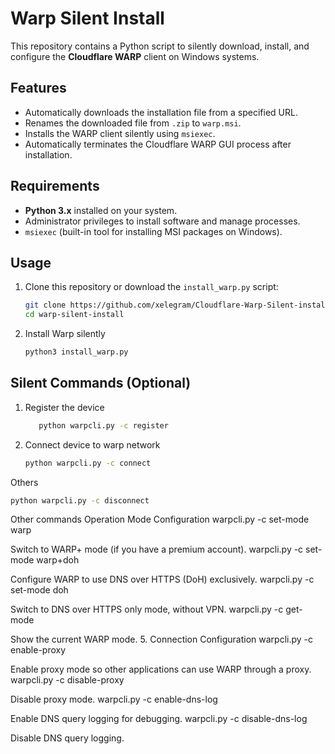 # **Warp Silent Install**

This repository contains a Python script to silently download, install, and configure the **Cloudflare WARP** client on Windows systems.

## **Features**
- Automatically downloads the installation file from a specified URL.
- Renames the downloaded file from `.zip` to `warp.msi`.
- Installs the WARP client silently using `msiexec`.
- Automatically terminates the Cloudflare WARP GUI process after installation.

## **Requirements**
- **Python 3.x** installed on your system.
- Administrator privileges to install software and manage processes.
- `msiexec` (built-in tool for installing MSI packages on Windows).

## **Usage**
1. Clone this repository or download the `install_warp.py` script:
   ```bash
   git clone https://github.com/xelegram/Cloudflare-Warp-Silent-install.git
   cd warp-silent-install


2. Install Warp silently
   ```bash
   python3 install_warp.py

## **Silent Commands (Optional)**
1. Register the device
   ```bash
      python warpcli.py -c register
2. Connect device to warp network
   ```bash
   python warpcli.py -c connect

Others
   ```bash
   python warpcli.py -c disconnect
```
Other commands
Operation Mode Configuration
   warpcli.py -c set-mode warp

Switch to WARP+ mode (if you have a premium account).
   warpcli.py -c set-mode warp+doh

Configure WARP to use DNS over HTTPS (DoH) exclusively.
   warpcli.py -c set-mode doh

Switch to DNS over HTTPS only mode, without VPN.
   warpcli.py -c get-mode

Show the current WARP mode.
5. Connection Configuration
   warpcli.py -c enable-proxy

Enable proxy mode so other applications can use WARP through a proxy.
   warpcli.py -c disable-proxy

Disable proxy mode.
   warpcli.py -c enable-dns-log

Enable DNS query logging for debugging.
   warpcli.py -c disable-dns-log

Disable DNS query logging.
